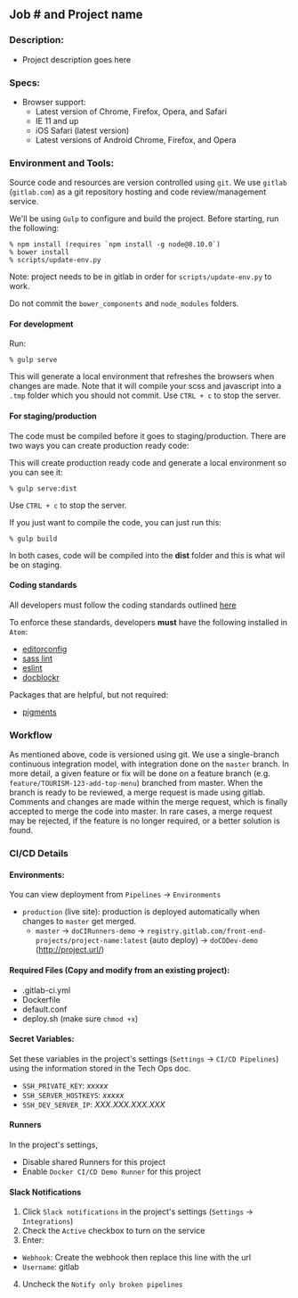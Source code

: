 ## Job # and Project name

### Description:
* Project description goes here

### Specs:
* Browser support:
  * Latest version of Chrome, Firefox, Opera, and Safari
  * IE 11 and up
  * iOS Safari (latest version)
  * Latest versions of Android Chrome, Firefox, and Opera

### Environment and Tools:
Source code and resources are version controlled using `git`. We use `gitlab` (`gitlab.com`) as a git repository hosting and code review/management service.

We'll be using `Gulp` to configure and build the project.  Before starting, run the following:

```
% npm install (requires `npm install -g node@8.10.0`)
% bower install
% scripts/update-env.py
```
Note: project needs to be in gitlab in order for `scripts/update-env.py` to work.


Do not commit the `bower_components` and `node_modules` folders.

#### For development
Run:
```
% gulp serve
```
This will generate a local environment that refreshes the browsers when changes are made.  Note that it will compile your scss and javascript into a `.tmp` folder which you should not commit.  Use `CTRL + c` to stop the server.


#### For staging/production
The code must be compiled before it goes to staging/production.  There are two ways you can create production ready code:

This will create production ready code and generate a local environment so you can see it:
```
% gulp serve:dist
```

Use `CTRL + c` to stop the server.

If you just want to compile the code, you can just run this:
```
% gulp build
```
In both cases, code will be compiled into the **dist** folder and this is what wil be on staging.

#### Coding standards
All developers must follow the coding standards outlined [here](https://sites.google.com/s/0B8DVJJiqXFewanpBSDFHSGN3Q2s/p/0B8DVJJiqXFewWTJBenMwcDZWWkk/edit)

To enforce these standards, developers **must** have the following installed in `Atom`:
* [editorconfig](https://atom.io/packages/editorconfig)
* [sass lint](https://atom.io/packages/linter-sass-lint)
* [eslint](https://atom.io/packages/linter-eslint)
* [docblockr](https://atom.io/packages/docblockr)

Packages that are helpful, but not required:
* [pigments](https://atom.io/packages/pigments)

### Workflow
As mentioned above, code is versioned using git. We use a single-branch continuous integration model, with integration done on the `master` branch. In more detail, a given feature or fix will be done on a feature branch (e.g. `feature/TOURISM-123-add-top-menu`) branched from master. When the branch is ready to be reviewed, a merge request is made using gitlab. Comments and changes are made within the merge request, which is finally accepted to merge the code into master. In rare cases, a merge request may be rejected, if the feature is no longer required, or a better solution is found.

### CI/CD Details

#### Environments:

You can view deployment from `Pipelines` -> `Environments`

* `production` (live site): production is deployed automatically when changes to `master` get merged.
  * `master` -> `doCIRunners-demo` -> `registry.gitlab.com/front-end-projects/project-name:latest` (auto deploy) -> `doCDDev-demo` (http://project.url/)

#### Required Files (Copy and modify from an existing project):

* .gitlab-ci.yml
* Dockerfile
* default.conf
* deploy.sh (make sure `chmod +x`)

#### Secret Variables:

Set these variables in the project's settings (`Settings` -> `CI/CD Pipelines`) using the information stored in the Tech Ops doc.

* `SSH_PRIVATE_KEY`: _xxxxx_
* `SSH_SERVER_HOSTKEYS`: _xxxxx_
* `SSH_DEV_SERVER_IP`: _XXX.XXX.XXX.XXX_

#### Runners

In the project's settings,

* Disable shared Runners for this project
* Enable `Docker CI/CD Demo Runner` for this project

#### Slack Notifications

1. Click `Slack notifications` in the project's settings (`Settings` -> `Integrations`)
2. Check the `Active` checkbox to turn on the service
3. Enter:
  * `Webhook`:  Create the webhook then replace this line with the url
  * `Username`: gitlab
4. Uncheck the `Notify only broken pipelines`
